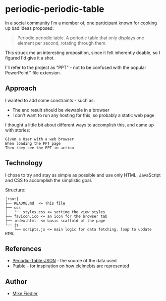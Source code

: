 # periodic-periodic-table

In a social community I'm a member of, one participant known for cooking up bad ideas proposed:

> Periodic periodic table. A periodic table that only displays one element per second, rotating through them.

This struck me an interesting proposition, since it felt inherently doable, so I figured I'd give it a shot.

I'll refer to the project as "PPT" - not to be confused with the popular PowerPoint™️ file extension.

## Approach

I wanted to add some constraints - such as:

- The end result should be viewable in a browser
- I don't want to run any hosting for this, so probably a static web page

I thought a little bit about different ways to accomplish this, and came up with stories:

    Given a User with a web browser
    When loading the PPT page
    Then they see the PPT in action

## Technology

I chose to try and stay as simple as possible and use only HTML, JavaScript and CSS to accomplish the simplistic goal.

Structure:

```
[root]
├── README.md  <= This file
├── css
│   └── styles.css <= setting the view styles
├── favicon.ico <= an icon for the browser tab
├── index.html  <= basic scaffold of the page
└── js
    └── scripts.js <= main logic for data fetching, loop to update HTML
```

## References

- [Periodic-Table-JSON](https://github.com/Bowserinator/Periodic-Table-JSON) - the source of the data used
- [Ptable](https://www.ptable.com/) - for inspiration on how elelmebts are represented

## Author

- [Mike Fiedler](https://www.miketheman.net)
